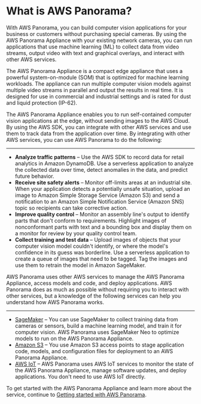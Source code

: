 # What is AWS Panorama?<a name="panorama-welcome"></a>

With AWS Panorama, you can build computer vision applications for your business or customers without purchasing special cameras\. By using the AWS Panorama Appliance with your existing network cameras, you can run applications that use machine learning \(ML\) to collect data from video streams, output video with text and graphical overlays, and interact with other AWS services\.

The AWS Panorama Appliance is a compact edge appliance that uses a powerful system\-on\-module \(SOM\) that is optimized for machine learning workloads\. The appliance can run multiple computer vision models against multiple video streams in parallel and output the results in real time\. It is designed for use in commercial and industrial settings and is rated for dust and liquid protection \(IP\-62\)\.

The AWS Panorama Appliance enables you to run self\-contained computer vision applications at the edge, without sending images to the AWS Cloud\. By using the AWS SDK, you can integrate with other AWS services and use them to track data from the application over time\. By integrating with other AWS services, you can use AWS Panorama to do the following:

****
+ **Analyze traffic patterns** – Use the AWS SDK to record data for retail analytics in Amazon DynamoDB\. Use a serverless application to analyze the collected data over time, detect anomalies in the data, and predict future behavior\.
+ **Receive site safety alerts** – Monitor off\-limits areas at an industrial site\. When your application detects a potentially unsafe situation, upload an image to Amazon Simple Storage Service \(Amazon S3\) and send a notification to an Amazon Simple Notification Service \(Amazon SNS\) topic so recipients can take corrective action\.
+ **Improve quality control** – Monitor an assembly line's output to identify parts that don't conform to requirements\. Highlight images of nonconformant parts with text and a bounding box and display them on a monitor for review by your quality control team\.
+ **Collect training and test data** – Upload images of objects that your computer vision model couldn't identify, or where the model's confidence in its guess was borderline\. Use a serverless application to create a queue of images that need to be tagged\. Tag the images and use them to retrain the model in Amazon SageMaker\.

AWS Panorama uses other AWS services to manage the AWS Panorama Appliance, access models and code, and deploy applications\. AWS Panorama does as much as possible without requiring you to interact with other services, but a knowledge of the following services can help you understand how AWS Panorama works\.

****
+ [SageMaker](https://aws.amazon.com/sagemaker/) – You can use SageMaker to collect training data from cameras or sensors, build a machine learning model, and train it for computer vision\. AWS Panorama uses SageMaker Neo to optimize models to run on the AWS Panorama Appliance\.
+ [Amazon S3](https://aws.amazon.com/s3/) – You use Amazon S3 access points to stage application code, models, and configuration files for deployment to an AWS Panorama Appliance\.
+ [AWS IoT](https://aws.amazon.com/iot/) – AWS Panorama uses AWS IoT services to monitor the state of the AWS Panorama Appliance, manage software updates, and deploy applications\. You don't need to use AWS IoT directly\.

To get started with the AWS Panorama Appliance and learn more about the service, continue to [Getting started with AWS Panorama](panorama-gettingstarted.md)\.